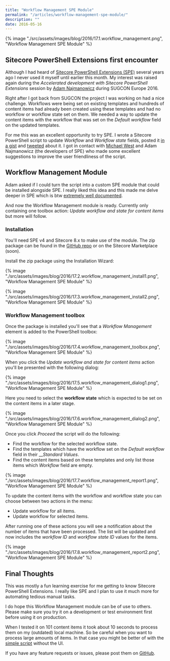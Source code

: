 ```yaml
---
title: "Workflow Management SPE Module"
permalink: "/articles/workflow-management-spe-module/"
description: ""
date: 2016-05-16
---
```


{% image "./src/assets/images/blog/2016/17.1.workflow_management.png", "Workflow Management SPE Module" %}

## Sitecore PowerShell Extensions first encounter

Although I had heard of [Sitecore PowerShell Extensions (SPE)](https://marketplace.sitecore.net/Modules/S/Sitecore_PowerShell_console.aspx) several years ago I never used it myself until earlier this month. 
My interest was raised again during the _Accelerated development with Sitecore PowerShell Extensions_ session by [Adam Najmanowicz](https://twitter.com/adamnaj) during SUGCON Europe 2016. 

Right after I got back from SUGCON the project I was working on had a nice challenge. Workflows were being set on existing templates and hundreds of content items had already been created using these templates and had no workflow or workflow state set on them.
We needed a way to update the content items with the workflow that was set on the _Default workflow_ field on the updated templates.

For me this was an excellent opportunity to try SPE. I wrote a Sitecore PowerShell script to update _Workflow_ and _Workflow state_ fields, posted it [in a gist](https://gist.github.com/marcduiker/950e0358bb4752ed5b047931a8c958c1) and [tweeted](https://twitter.com/marcduiker/status/728375187431936000) about it. I got in contact with [Michael West](https://twitter.com/michaelwest101) and Adam Najmanowicz (the developers of SPE) who made some excellent suggestions to improve the user friendliness of the script.

## Workflow Management Module
Adam asked if I could turn the script into a custom SPE module that could be installed alongside SPE. I really liked this idea and this made me delve deeper in SPE which is btw [extremely well documented](https://sitecorepowershell.gitbooks.io/sitecore-powershell-extensions/content/).

And now the Workflow Management module is ready. Currently only containing one toolbox action: _Update workflow and state for content items_ but more will follow.

### Installation

You'll need SPE v4 and Sitecore 8.x to make use of the module. The zip package can be found in the [GitHub repo](https://github.com/marcduiker/SPE-Modules/blob/master/sitecore-packages/Workflow%20Management%20SPE%20Module-1.0.zip) or on the Sitecore Marketplace (soon).

Install the zip package using the Installation Wizard:

{% image "./src/assets/images/blog/2016/17.2.workflow_management_install1.png", "Workflow Management SPE Module" %}

{% image "./src/assets/images/blog/2016/17.3.workflow_management_install2.png", "Workflow Management SPE Module" %}

### Workflow Management toolbox

Once the package is installed you'll see that a _Workflow Management_ element is added to the PowerShell toolbox:

{% image "./src/assets/images/blog/2016/17.4.workflow_management_toolbox.png", "Workflow Management SPE Module" %}

When you click the _Update workflow and state for content items_ action you'll be presented with the following dialog: 

{% image "./src/assets/images/blog/2016/17.5.workflow_management_dialog1.png", "Workflow Management SPE Module" %}

Here you need to select the __workflow state__ which is expected to be set on the content items in a later stage. 

{% image "./src/assets/images/blog/2016/17.6.workflow_management_dialog2.png", "Workflow Management SPE Module" %}

Once you click _Proceed_ the script will do the following:

- Find the workflow for the selected workflow state.
- Find the templates which have the workflow set on the _Default workflow_ field in their ___Standard Values_.
- Find the content items based on these templates and only list those items which _Workflow_ field are empty.

{% image "./src/assets/images/blog/2016/17.7.workflow_management_report1.png", "Workflow Management SPE Module" %}

To update the content items with the workflow and workflow state you can choose between two actions in the menu:

- Update workflow for all items.
- Update workflow for selected items.

After running one of these actions you will see a notification about the number of items that have been processed.
The list will be updated and now includes the _workflow ID_ and _workflow state ID_ values for the items. 

{% image "./src/assets/images/blog/2016/17.8.workflow_management_report2.png", "Workflow Management SPE Module" %}

## Final Thoughts

This was mostly a fun learning exercise for me getting to know Sitecore PowerShell Extensions. I really like SPE and I plan to use it much more for automating tedious manual tasks.

I do hope this Workflow Management module can be of use to others. Please make sure you try it on a development or test environment first before using it on production.

When I tested it on 101 content items it took about 10 seconds to process them on my (outdated) local machine. So be careful when you want to process large amounts of items. 
In that case you might be better of with the [simple script](https://gist.github.com/marcduiker/950e0358bb4752ed5b047931a8c958c1) without the UI. 

If you have any feature requests or issues, please post them on [GitHub](https://github.com/marcduiker/SPE-Modules).
